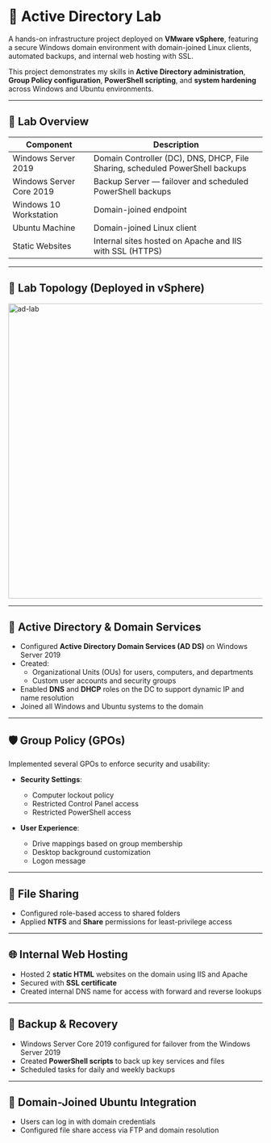 # 🏢 Active Directory Lab

A hands-on infrastructure project deployed on **VMware vSphere**, featuring a secure Windows domain environment with domain-joined Linux clients, automated backups, and internal web hosting with SSL.

This project demonstrates my skills in **Active Directory administration**, **Group Policy configuration**, **PowerShell scripting**, and **system hardening** across Windows and Ubuntu environments.

---

## 🧩 Lab Overview

| Component              | Description                                       |
|------------------------|---------------------------------------------------|
| Windows Server 2019    | Domain Controller (DC), DNS, DHCP, File Sharing, scheduled PowerShell backups   |
| Windows Server Core 2019 | Backup Server — failover and scheduled PowerShell backups     |
| Windows 10 Workstation | Domain-joined endpoint                            |
| Ubuntu Machine        | Domain-joined Linux client  |
| Static Websites         | Internal sites hosted on Apache and IIS with SSL (HTTPS)             |

---
## 🧪 Lab Topology (Deployed in vSphere)
<img width="909" height="585" alt="ad-lab" src="https://github.com/user-attachments/assets/41259fd2-043c-487b-91c3-b4b252823024" />


---
## 🔐 Active Directory & Domain Services

- Configured **Active Directory Domain Services (AD DS)** on Windows Server 2019
- Created:
  - Organizational Units (OUs) for users, computers, and departments
  - Custom user accounts and security groups
- Enabled **DNS** and **DHCP** roles on the DC to support dynamic IP and name resolution
- Joined all Windows and Ubuntu systems to the domain

---

## 🛡️ Group Policy (GPOs)

Implemented several GPOs to enforce security and usability:

- **Security Settings**:
  - Computer lockout policy
  - Restricted Control Panel access
  - Restricted PowerShell access

- **User Experience**:
  - Drive mappings based on group membership
  - Desktop background customization
  - Logon message

---

## 📁 File Sharing

- Configured role-based access to shared folders
- Applied **NTFS** and **Share** permissions for least-privilege access

---

## 🌐 Internal Web Hosting

- Hosted 2 **static HTML** websites on the domain using IIS and Apache
- Secured with **SSL certificate**
- Created internal DNS name for access with forward and reverse lookups

---

## 💾 Backup & Recovery

- Windows Server Core 2019 configured for failover from the Windows Server 2019
- Created **PowerShell scripts** to back up key services and files
- Scheduled tasks for daily and weekly backups

---

## 🧠 Domain-Joined Ubuntu Integration

- Users can log in with domain credentials
- Configured file share access via FTP and domain resolution

